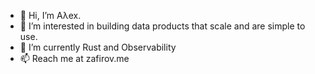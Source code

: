 - 👋 Hi, I’m Aλex.
- 👀 I’m interested in building data products that scale and are simple to use. 
- 🌱 I’m currently Rust and Observability
- 📫 Reach me at zafirov.me

<!---
z4f1r0v/z4f1r0v is a ✨ special ✨ repository because its `README.md` (this file) appears on your GitHub profile.
You can click the Preview link to take a look at your changes.
--->

